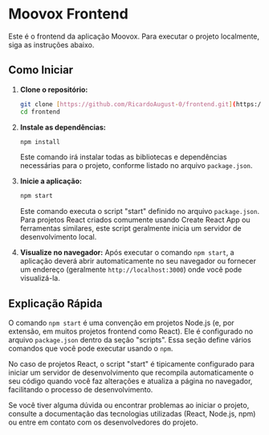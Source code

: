 # Moovox Frontend

Este é o frontend da aplicação Moovox. Para executar o projeto localmente, siga as instruções abaixo.

## Como Iniciar

1.  **Clone o repositório:**
    ```bash
    git clone [https://github.com/RicardoAugust-0/frontend.git](https://github.com/RicardoAugust-0/frontend.git)
    cd frontend
    ```

2.  **Instale as dependências:**
    ```bash
    npm install
    ```
    Este comando irá instalar todas as bibliotecas e dependências necessárias para o projeto, conforme listado no arquivo `package.json`.

3.  **Inicie a aplicação:**
    ```bash
    npm start
    ```
    Este comando executa o script "start" definido no arquivo `package.json`. Para projetos React criados comumente usando Create React App ou ferramentas similares, este script geralmente inicia um servidor de desenvolvimento local.

4.  **Visualize no navegador:**
    Após executar o comando `npm start`, a aplicação deverá abrir automaticamente no seu navegador ou fornecer um endereço (geralmente `http://localhost:3000`) onde você pode visualizá-la.

## Explicação Rápida

O comando `npm start` é uma convenção em projetos Node.js (e, por extensão, em muitos projetos frontend como React). Ele é configurado no arquivo `package.json` dentro da seção "scripts". Essa seção define vários comandos que você pode executar usando o `npm`.

No caso de projetos React, o script "start" é tipicamente configurado para iniciar um servidor de desenvolvimento que recompila automaticamente o seu código quando você faz alterações e atualiza a página no navegador, facilitando o processo de desenvolvimento.

Se você tiver alguma dúvida ou encontrar problemas ao iniciar o projeto, consulte a documentação das tecnologias utilizadas (React, Node.js, npm) ou entre em contato com os desenvolvedores do projeto.